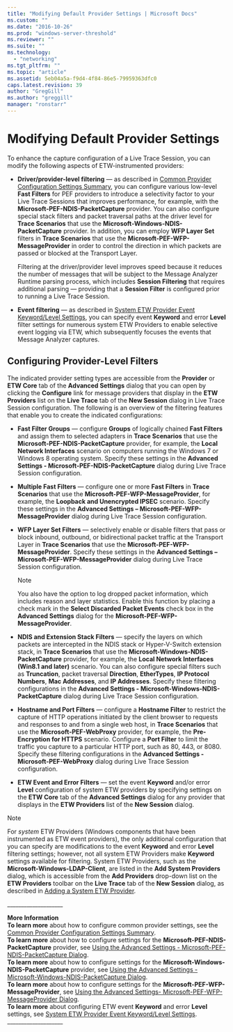 ```yaml
---
title: "Modifying Default Provider Settings | Microsoft Docs"
ms.custom: ""
ms.date: "2016-10-26"
ms.prod: "windows-server-threshold"
ms.reviewer: ""
ms.suite: ""
ms.technology: 
  - "networking"
ms.tgt_pltfrm: ""
ms.topic: "article"
ms.assetid: 5eb04a5a-f9d4-4f84-86e5-79959363dfc0
caps.latest.revision: 39
author: "GregGill"
ms.author: "greggill"
manager: "ronstarr"
---
```

# Modifying Default Provider Settings
To enhance the capture configuration of a Live Trace Session, you can modify the following aspects of ETW-instrumented providers:  
  
-   **Driver/provider-level filtering** — as described in [Common Provider Configuration Settings  Summary](common-provider-configuration-settings-summary.md), you can configure various low-level **Fast Filters** for PEF providers to introduce a selectivity factor to your Live Trace Sessions that improves performance, for example, with the **Microsoft-PEF-NDIS-PacketCapture** provider.  You can also configure special stack filters and packet traversal paths at the driver level for **Trace Scenarios** that use the **Microsoft-Windows-NDIS-PacketCapture** provider. In addition, you can employ **WFP Layer Set** filters in **Trace Scenarios** that use the **Microsoft-PEF-WFP-MessageProvider** in order to control  the direction in which packets are passed or blocked at the Transport Layer.  
  
     Filtering at the driver/provider level improves speed because it reduces the number of messages that will be subject to the Message Analyzer Runtime parsing process, which includes **Session Filtering** that requires additional parsing — providing that a **Session Filter** is configured prior to running a Live Trace Session.  
  
-   **Event filtering** — as described in [System ETW Provider Event Keyword/Level Settings](system-etw-provider-event-keyword-level-settings.md), you can specify event **Keyword** and error **Level** filter settings for numerous system ETW Providers to enable selective event logging via ETW, which subsequently focuses the events that Message Analyzer captures.  
  
## Configuring Provider-Level Filters  
 The indicated provider setting types are accessible from the **Provider** or **ETW Core** tab of the **Advanced Settings** dialog that you can open by clicking the **Configure** link for message providers that display in the **ETW Providers** list on the **Live Trace** tab of the **New Session** dialog in Live Trace Session configuration. The following is an overview of the filtering features that enable you to create the indicated configurations:  
  
-   **Fast Filter Groups** — configure **Groups** of logically chained **Fast Filters** and assign them to selected adapters in **Trace Scenarios** that use the **Microsoft-PEF-NDIS-PacketCapture** provider, for example, the **Local Network Interfaces** scenario on computers running the Windows 7 or Windows 8 operating system. Specify these settings in the **Advanced Settings - Microsoft-PEF-NDIS-PacketCapture** dialog during Live Trace Session  configuration.  
  
-   **Multiple Fast Filters** — configure one or more **Fast Filters** in **Trace Scenarios** that use the **Microsoft-PEF-WFP-MessageProvider**, for example, the **Loopback and Unencrypted IPSEC** scenario. Specify these settings in the **Advanced Settings – Microsoft-PEF-WFP-MessageProvider** dialog during Live Trace Session  configuration.  
  
-   **WFP Layer Set Filters** — selectively enable or disable filters that pass or block inbound, outbound, or bidirectional packet traffic at the Transport Layer in **Trace Scenarios** that use the **Microsoft-PEF-WFP-MessageProvider**. Specify these settings in the **Advanced Settings – Microsoft-PEF-WFP-MessageProvider** dialog during Live Trace Session  configuration.  
  
    > [!NOTE]
    >  You also have the option to log dropped packet information, which includes reason and layer statistics. Enable this function by placing a check mark in the **Select Discarded Packet Events** check box in the **Advanced Settings** dialog for the **Microsoft-PEF-WFP-MessageProvider**.  
  
-   **NDIS and Extension Stack Filters** — specify the layers on which packets are intercepted in the NDIS stack or Hyper-V-Switch extension stack, in **Trace Scenarios** that use the **Microsoft-Windows-NDIS-PacketCapture** provider, for example, the **Local Network Interfaces (Win8.1 and later)** scenario. You can also configure special filters such as **Truncation**, packet traversal **Direction**, **EtherTypes**, **IP Protocol Numbers**, **Mac Addresses**, and **IP Addresses**. Specify these filtering configurations  in the **Advanced Settings - Microsoft-Windows-NDIS-PacketCapture** dialog during Live Trace Session  configuration.  
  
-   **Hostname and Port Filters** — configure a **Hostname Filter** to restrict the capture of HTTP operations initiated by the client browser to requests and responses to and from a single web host, in **Trace Scenarios** that use the **Microsoft-PEF-WebProxy** provider, for example, the **Pre-Encryption for HTTPS** scenario. Configure a **Port Filter** to limit the traffic you capture to a particular HTTP port, such as 80, 443, or 8080. Specify these filtering configurations in the **Advanced Settings - Microsoft-PEF-WebProxy** dialog during Live Trace Session  configuration.  
  
-   **ETW Event and Error Filters** — set the event **Keyword** and/or error **Level** configuration of system ETW providers by specifying settings on the **ETW Core** tab of the **Advanced Settings** dialog for any provider that displays in the **ETW Providers** list of the **New Session** dialog.  
  
> [!NOTE]
>  For *system* ETW Providers (Windows components that have been instrumented as ETW event providers), the only additional configuration  that you can specify are  modifications to the event **Keyword** and error **Level** filtering settings; however, not all system ETW Providers make **Keyword** settings available for filtering. System ETW Providers, such as the **Microsoft-Windows-LDAP-Client**, are listed in the **Add System Providers** dialog, which is accessible from the **Add Providers** drop-down list on the **ETW Providers** toolbar on the **Live Trace** tab of the **New Session** dialog, as described in [Adding a System ETW Provider](adding-a-system-etw-provider.md).  
  
 ___________________\_  
  
 **More Information**   
 **To learn more** about how to configure common provider settings, see the [Common Provider Configuration Settings  Summary](common-provider-configuration-settings-summary.md).  
**To learn more** about how to configure settings for the **Microsoft-PEF-NDIS-PacketCapture** provider, see [Using the Advanced Settings - Microsoft-PEF-NDIS-PacketCapture Dialog](using-the-advanced-settings-microsoft-pef-ndis-packetcapture-dialog.md).  
**To learn more** about how to configure settings for the **Microsoft-Windows-NDIS-PacketCapture** provider, see [Using the Advanced Settings - Microsoft-Windows-NDIS-PacketCapture Dialog](using-the-advanced-settings-microsoft-windows-ndis-packetcapture-dialog.md).  
**To learn more** about how to configure settings for the **Microsoft-PEF-WFP-MessageProvider**, see [Using the Advanced Settings- Microsoft-PEF-WFP-MessageProvider Dialog](using-the-advanced-settings-microsoft-pef-wfp-messageprovider-dialog.md).  
**To learn more** about configuring ETW event **Keyword** and error **Level** settings, see [System ETW Provider Event Keyword/Level Settings](system-etw-provider-event-keyword-level-settings.md).  
___________________\_